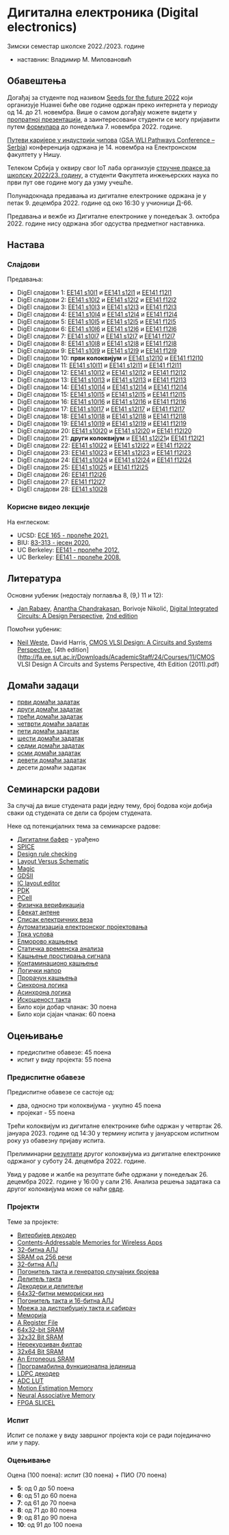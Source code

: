 # Дигитална електроника (Digital electronics)

Зимски семестар школске 2022./2023. године
* наставник: Владимир М. Миловановић

## Обавештења

Догађај за студенте под називом [Seeds for the future 2022](https://www.huawei.com/minisite/seeds-for-the-future/index.html) који организује Huawei биће ове године одржан преко интернета у периоду од 14. до 21. новембра. Више о самом догађају можете видети у [пропратној презентацији](./Huawei/SftF2022.pdf), а заинтересовани студенти се могу пријавити путем [формулара](https://forms.gle/WtaFBXmT4eu6vedu7) до понедељка 7. новембра 2022. године.

[Путеви каријере у индустрији чипова](https://www.elfak.ni.ac.rs/informacije/novosti-i-obavestenja/prvi-put-u-evropi-putevi-karijere-u-industriji-cipova-na-elektronskom-fakultetu-u-nisu) ([GSA WLI Pathways Conference – Serbia](https://designthesolution.org/gsa-wli-pathways-conference-serbia)) конференција одржана је 14. новембра на Електронском факултету у Нишу.

Телеком Србија у оквиру свог IoT лаба организује [стручне праксе за школску 2022/23. годину](https://mts.rs/Poslovni/IoT/lab), а студенти Факултета инжењерских наука по први пут ове године могу да узму учешће.

Полунадокнада предавања из дигиталне електронике одржана је у петак 9. децембра 2022. године од око 16:30 у учионици Д-66.

Предавања и вежбе из Дигиталне електронике у понедељак 3. октобра 2022. године нису одржана због одсуства предметног наставника.

## Настава

### Слајдови

Предавања:
* DigEl слајдови 1: [EE141 s10l1][EE141_s10l1] и [EE141 s12l1][EE141_s12l1] и [EE141 f12l1][EE141_f12l1]
* DigEl слајдови 2: [EE141 s10l2][EE141_s10l2] и [EE141 s12l2][EE141_s12l2] и [EE141 f12l2][EE141_f12l2]
* DigEl слајдови 3: [EE141 s10l3][EE141_s10l3] и [EE141 s12l3][EE141_s12l3] и [EE141 f12l3][EE141_f12l3]
* DigEl слајдови 4: [EE141 s10l4][EE141_s10l4] и [EE141 s12l4][EE141_s12l4] и [EE141 f12l4][EE141_f12l4]
* DigEl слајдови 5: [EE141 s10l5][EE141_s10l5] и [EE141 s12l5][EE141_s12l5] и [EE141 f12l5][EE141_f12l5]
* DigEl слајдови 6: [EE141 s10l6][EE141_s10l6] и [EE141 s12l6][EE141_s12l6] и [EE141 f12l6][EE141_f12l6]
* DigEl слајдови 7: [EE141 s10l7][EE141_s10l7] и [EE141 s12l7][EE141_s12l7] и [EE141 f12l7][EE141_f12l7]
* DigEl слајдови 8: [EE141 s10l8][EE141_s10l8] и [EE141 s12l8][EE141_s12l8] и [EE141 f12l8][EE141_f12l8]
* DigEl слајдови 9: [EE141 s10l9][EE141_s10l9] и [EE141 s12l9][EE141_s12l9] и [EE141 f12l9][EE141_f12l9]
* DigEl слајдови 10: **први колоквијум** и [EE141 s12l10][EE141_s12l10] и [EE141 f12l10][EE141_f12l10]
* DigEl слајдови 11: [EE141 s10l11][EE141_s10l11] и [EE141 s12l11][EE141_s12l11] и [EE141 f12l11][EE141_f12l11]
* DigEl слајдови 12: [EE141 s10l12][EE141_s10l12] и [EE141 s12l12][EE141_s12l12] и [EE141 f12l12][EE141_f12l12]
* DigEl слајдови 13: [EE141 s10l13][EE141_s10l13] и [EE141 s12l13][EE141_s12l13] и [EE141 f12l13][EE141_f12l13]
* DigEl слајдови 14: [EE141 s10l14][EE141_s10l14] и [EE141 s12l14][EE141_s12l14] и [EE141 f12l14][EE141_f12l14]
* DigEl слајдови 15: [EE141 s10l15][EE141_s10l15] и [EE141 s12l15][EE141_s12l15] и [EE141 f12l15][EE141_f12l15]
* DigEl слајдови 16: [EE141 s10l16][EE141_s10l16] и [EE141 s12l16][EE141_s12l16] и [EE141 f12l16][EE141_f12l16]
* DigEl слајдови 17: [EE141 s10l17][EE141_s10l17] и [EE141 s12l17][EE141_s12l17] и [EE141 f12l17][EE141_f12l17]
* DigEl слајдови 18: [EE141 s10l18][EE141_s10l18] и [EE141 s12l18][EE141_s12l18] и [EE141 f12l18][EE141_f12l18]
* DigEl слајдови 19: [EE141 s10l19][EE141_s10l19] и [EE141 s12l19][EE141_s12l19] и [EE141 f12l19][EE141_f12l19]
* DigEl слајдови 20: [EE141 s10l20][EE141_s10l20] и [EE141 s12l20][EE141_s12l20] и [EE141 f12l20][EE141_f12l20]
* DigEl слајдови 21: **други колоквијум** и [EE141 s12l21][EE141_s12l21]и [EE141 f12l21][EE141_f12l21]
* DigEl слајдови 22: [EE141 s10l22][EE141_s10l22] и [EE141 s12l22][EE141_s12l22] и [EE141 f12l22][EE141_f12l22]
* DigEl слајдови 23: [EE141 s10l23][EE141_s10l23] и [EE141 s12l23][EE141_s12l23] и [EE141 f12l23][EE141_f12l23]
* DigEl слајдови 24: [EE141 s10l24][EE141_s10l24] и [EE141 s12l24][EE141_s12l24] и [EE141 f12l24][EE141_f12l24]
* DigEl слајдови 25: [EE141 s10l25][EE141_s10l25] и [EE141 f12l25][EE141_f12l25]
* DigEl слајдови 26: [EE141 f12l26][EE141_f12l26]
* DigEl слајдови 27: [EE141 f12l27][EE141_f12l27]
* DigEl слајдови 28: [EE141 s10l28][EE141_s10l28]

[EE141_s10l1]: http://bwrcs.eecs.berkeley.edu/Classes/icdesign/ee141_s10/Lectures/Lecture1-Intro.pdf
[EE141_s10l2]: http://bwrcs.eecs.berkeley.edu/Classes/icdesign/ee141_s10/Lectures/Lecture2-Metrics.pdf
[EE141_s10l3]: http://bwrcs.eecs.berkeley.edu/Classes/icdesign/ee141_s10/Lectures/Lecture3-DesignRules.pdf
[EE141_s10l4]: http://bwrcs.eecs.berkeley.edu/Classes/icdesign/ee141_s10/Lectures/Lecture4-SwitchLogic.pdf
[EE141_s10l5]: http://bwrcs.eecs.berkeley.edu/Classes/icdesign/ee141_s10/Lectures/Lecture5-SwitchLogic%20Cntd.pdf
[EE141_s10l6]: http://bwrcs.eecs.berkeley.edu/Classes/icdesign/ee141_s10/Lectures/Lecture6-ComplexLogic.pdf
[EE141_s10l7]: http://bwrcs.eecs.berkeley.edu/Classes/icdesign/ee141_s10/Lectures/Lecture7-Wires.pdf
[EE141_s10l8]: http://bwrcs.eecs.berkeley.edu/Classes/icdesign/ee141_s10/Lectures/Lecture8-Wires-Transistors.pdf
[EE141_s10l9]: http://bwrcs.eecs.berkeley.edu/Classes/icdesign/ee141_s10/Lectures/Lecture9-Transistors.pdf
<!--[EE141_s10l10]:-->
[EE141_s10l11]: http://bwrcs.eecs.berkeley.edu/Classes/icdesign/ee141_s10/Lectures/Lecture11-Inverter.pdf
[EE141_s10l12]: http://bwrcs.eecs.berkeley.edu/Classes/icdesign/ee141_s10/Lectures/Lecture12-InverterDelay+Energy.pdf
[EE141_s10l13]: http://bwrcs.eecs.berkeley.edu/Classes/icdesign/ee141_s10/Lectures/Lecture13-ComplexCMOS.pdf
[EE141_s10l14]: http://bwrcs.eecs.berkeley.edu/Classes/icdesign/ee141_s10/Lectures/Lecture14-ComplexCMOSCntd.pdf
[EE141_s10l15]: http://bwrcs.eecs.berkeley.edu/Classes/icdesign/ee141_s10/Lectures/Lecture15-Pass+Ratioed.pdf
[EE141_s10l16]: http://bwrcs.eecs.berkeley.edu/Classes/icdesign/ee141_s10/Lectures/Lecture16-Ratioed+Dynamic.pdf
[EE141_s10l17]: http://bwrcs.eecs.berkeley.edu/Classes/icdesign/ee141_s10/Lectures/Lecture17-Domino+Registers.pdf
[EE141_s10l18]: http://bwrcs.eecs.berkeley.edu/Classes/icdesign/ee141_s10/Lectures/Lecture18-Registers.pdf
[EE141_s10l19]: http://bwrcs.eecs.berkeley.edu/Classes/icdesign/ee141_s10/Lectures/Lecture19-Timing.pdf
[EE141_s10l20]: http://bwrcs.eecs.berkeley.edu/Classes/icdesign/ee141_s10/Lectures/Lecture20-Scaling.pdf
<!--[EE141_s10l21]:-->
[EE141_s10l22]: http://bwrcs.eecs.berkeley.edu/Classes/icdesign/ee141_s10/Lectures/Lecture22-Energy.pdf
[EE141_s10l23]: http://bwrcs.eecs.berkeley.edu/Classes/icdesign/ee141_s10/Lectures/Lecture23-Adders.pdf
[EE141_s10l24]: http://bwrcs.eecs.berkeley.edu/Classes/icdesign/ee141_s10/Lectures/Lecture24-Multipliers.pdf
[EE141_s10l25]: http://bwrcs.eecs.berkeley.edu/Classes/icdesign/ee141_s10/Lectures/Lecture25-Memory.pdf
<!--[EE141_s10l26]:-->
<!--[EE141_s10l27]:-->
[EE141_s10l28]: http://bwrcs.eecs.berkeley.edu/Classes/icdesign/ee141_s10/Lectures/Lecture28-Perspectives.pdf

[EE141_s12l1]: https://www.coursehero.com/file/6930410/Lecture1-Intro
[EE141_s12l2]: https://www.coursehero.com/file/6930411/Lecture2-Metrics-HO2
[EE141_s12l3]: https://www.coursehero.com/file/6930412/Lecture3-DesignRules-HO2
[EE141_s12l4]: https://www.coursehero.com/file/6930413/Lecture4-DRLogic-HO2
[EE141_s12l5]: https://www.coursehero.com/file/6930414/Lecture5-SwitchLogic-HO2
[EE141_s12l6]: https://www.coursehero.com/file/6930415/Lecture6-ComplexLogic-HO2
[EE141_s12l7]: https://www.coursehero.com/file/6930416/Lecture7-Wires-HO2
[EE141_s12l8]: https://www.coursehero.com/file/6930417/Lecture8-WiresLogic
[EE141_s12l9]: https://www.coursehero.com/file/6930418/Lecture9-Transistors-HO2
[EE141_s12l10]: https://www.coursehero.com/file/6930419/Lecture10-Inverter-HO2
[EE141_s12l11]: https://www.coursehero.com/file/6930420/Lecture11-InverterDelayEnergy-HO2
[EE141_s12l12]: https://www.coursehero.com/file/6930421/Lecture12-Adders
[EE141_s12l13]: https://www.coursehero.com/file/6930422/Lecture13-Multipliers-HO2
[EE141_s12l14]: https://www.coursehero.com/file/6930423/Lecture14-Memory-HO2
[EE141_s12l15]: https://www.coursehero.com/file/6930424/Lecture15-InverterDelayEnergy-HO2
[EE141_s12l16]: https://www.coursehero.com/file/6930425/Lecture16-ComplexCMOS-HO2
[EE141_s12l17]: https://www.coursehero.com/file/6930426/Lecture17-RatioedPass
[EE141_s12l18]: https://www.coursehero.com/file/6930427/Lecture18-Dynamic-HO2
[EE141_s12l19]: https://www.coursehero.com/file/6930428/Lecture19-Layout-HO2
[EE141_s12l20]: https://www.coursehero.com/file/6930429/Lecture20-Sequential-HO2
[EE141_s12l21]: https://www.coursehero.com/file/6930430/Lecture21-Timing-HO2
[EE141_s12l22]: https://www.coursehero.com/file/6930431/Lecture22-TimingClocks-HO2
[EE141_s12l23]: https://www.coursehero.com/file/6930432/Lecture23-Clocks-Power-HO2
[EE141_s12l24]: https://www.coursehero.com/file/6930433/Lecture24-Scaling-and-Energy-HO2

[EE141_f12l1]: http://bwrcs.eecs.berkeley.edu/Classes/icdesign/ee141_f12/Lectures/Lecture1-Intro_2up.pdf
[EE141_f12l2]: http://bwrcs.eecs.berkeley.edu/Classes/icdesign/ee141_f12/Lectures/Lecture2-IC-Basics_2up.pdf
[EE141_f12l3]: http://bwrcs.eecs.berkeley.edu/Classes/icdesign/ee141_f12/Lectures/Lecture3-Inverter_Metrics_2up.pdf
[EE141_f12l4]: http://bwrcs.eecs.berkeley.edu/Classes/icdesign/ee141_f12/Lectures/Lecture4-Gates_Design_Rules_2up.pdf
[EE141_f12l5]: http://bwrcs.eecs.berkeley.edu/Classes/icdesign/ee141_f12/Lectures/Lecture5-Memory_2up.pdf
[EE141_f12l6]: http://bwrcs.eecs.berkeley.edu/Classes/icdesign/ee141_f12/Lectures/Lecture6-Inverter_Delay_Opt_2up.pdf
[EE141_f12l7]: http://bwrcs.eecs.berkeley.edu/Classes/icdesign/ee141_f12/Lectures/Lecture7-LE_2up.pdf
[EE141_f12l8]: http://bwrcs.eecs.berkeley.edu/Classes/icdesign/ee141_f12/Lectures/Lecture8-Decoder_LE_2up.pdf
[EE141_f12l9]: http://bwrcs.eecs.berkeley.edu/Classes/icdesign/ee141_f12/Lectures/Lecture9-MOS_Transistor_2up.pdf
[EE141_f12l10]: http://bwrcs.eecs.berkeley.edu/Classes/icdesign/ee141_f12/Lectures/Lecture10-VTC_2up.pdf
[EE141_f12l11]: http://bwrcs.eecs.berkeley.edu/Classes/icdesign/ee141_f12/Lectures/Lecture11-MOS_Cap_Delay_2up.pdf
[EE141_f12l12]: http://bwrcs.eecs.berkeley.edu/Classes/icdesign/ee141_f12/Lectures/Lecture12-Delay_Power_2up.pdf
[EE141_f12l13]: http://bwrcs.eecs.berkeley.edu/Classes/icdesign/ee141_f12/Lectures/Lecture13-CMOS_Logic_2up.pdf
[EE141_f12l14]: http://bwrcs.eecs.berkeley.edu/Classes/icdesign/ee141_f12/Lectures/Lecture14-Wires_2up.pdf
[EE141_f12l15]: http://bwrcs.eecs.berkeley.edu/Classes/icdesign/ee141_f12/Lectures/Lecture15-SRAM_Design_2up.pdf
[EE141_f12l16]: http://bwrcs.eecs.berkeley.edu/Classes/icdesign/ee141_f12/Lectures/Lecture16-Power_Revisited_2up.pdf
[EE141_f12l17]: http://bwrcs.eecs.berkeley.edu/Classes/icdesign/ee141_f12/Lectures/Lecture17-Scaling_2up.pdf
[EE141_f12l18]: http://bwrcs.eecs.berkeley.edu/Classes/icdesign/ee141_f12/Lectures/Lecture18-Ratio_PTL_2up.pdf
[EE141_f12l19]: http://bwrcs.eecs.berkeley.edu/Classes/icdesign/ee141_f12/Lectures/Lecture19-Dynamic_2up.pdf
[EE141_f12l20]: http://bwrcs.eecs.berkeley.edu/Classes/icdesign/ee141_f12/Lectures/Lecture20-Adders_2up.pdf
[EE141_f12l21]: http://bwrcs.eecs.berkeley.edu/Classes/icdesign/ee141_f12/Lectures/Lecture21-Multipliers_2up.pdf
[EE141_f12l22]: http://bwrcs.eecs.berkeley.edu/Classes/icdesign/ee141_f12/Lectures/Lecture22-Domino_2up.pdf
[EE141_f12l23]: http://bwrcs.eecs.berkeley.edu/Classes/icdesign/ee141_f12/Lectures/Lecture23-Flops_Latches_2up.pdf
[EE141_f12l24]: http://bwrcs.eecs.berkeley.edu/Classes/icdesign/ee141_f12/Lectures/Lecture24-Timing_2up.pdf
[EE141_f12l25]: http://bwrcs.eecs.berkeley.edu/Classes/icdesign/ee141_f12/Lectures/Lecture25-Clock_2up.pdf
[EE141_f12l26]: http://bwrcs.eecs.berkeley.edu/Classes/icdesign/ee141_f12/Lectures/Lecture26-IO_Power_Dist_2up.pdf
[EE141_f12l27]: http://bwrcs.eecs.berkeley.edu/Classes/icdesign/ee141_f12/Lectures/Lecture27-Flash_DRAM_2up.pdf

### Корисне видео лекције

На енглеском:
* UCSD: [ECE 165 - пролеће 2021.](https://www.youtube.com/playlist?list=PLgjAdxoGjYZHrcfBj18dRd04IkD4zK-g7)
* BIU: [83-313 - јесен 2020.](https://www.youtube.com/playlist?list=PLZU5hLL_713yF0Lkwjj9O3ttVIuhPV-me)
* UC Berkeley: [EE141 - пролеће 2012.](https://www.youtube.com/playlist?list=PLFB6AB660B2B2F7A7)
* UC Berkeley: [EE141 - пролеће 2008.](https://www.youtube.com/playlist?list=PLOTpKcFOwiQSP6tqPjR7xXylPXTpiIOGD)

## Литература

Основни уџбеник (недостају поглавља 8, (9,) 11 и 12):
* [Jan Rabaey](https://en.wikipedia.org/wiki/Jan_M._Rabaey), [Anantha Chandrakasan](https://en.wikipedia.org/wiki/Anantha_P._Chandrakasan), Borivoje Nikolić, [Digital Integrated Circuits: A Design Perspective](https://booksonweb.files.wordpress.com/2011/11/digital-integrated-circuits-a-design-perspective-by-jan-m-rabaey.pdf), [2nd edition](https://evlsi.files.wordpress.com/2014/11/rabaey-digital-integrated-circuits.pdf)

Помоћни уџбеник:
* [Neil Weste](https://en.wikipedia.org/wiki/Neil_Weste), David Harris, [CMOS VLSI Design: A Circuits and Systems Perspective](https://pages.hmc.edu/harris/cmosvlsi/4e), [4th edition](http://fa.ee.sut.ac.ir/Downloads/AcademicStaff/24/Courses/11/CMOS VLSI Design A Circuits and Systems Perspective, 4th Edition (2011).pdf)

## Домаћи задаци

* [први домаћи задатак](./dz/dz1.md)
* [други домаћи задатак](./dz/dz2.md)
* [трећи домаћи задатак](./dz/dz3.md)
* [четврти домаћи задатак](./dz/dz4.md)
* [пети домаћи задатак](./dz/dz5.md)
* [шести домаћи задатак](./dz/dz6.md)
* [седми домаћи задатак](./dz/dz7.md)
* [осми домаћи задатак](./dz/dz8.md)
* [девети домаћи задатак](./dz/dz9.md)
* десети домаћи задатак

## Семинарски радови

За случај да више студената ради једну тему, број бодова који добија сваки од студената се дели са бројем студената.

Неке од потенцијалних тема за семинарске радове:
* [Дигитални бафер](https://sr.wikipedia.org/wiki/Дигитални_бафер) - урађено
* [SPICE](https://en.wikipedia.org/wiki/SPICE)
* [Design rule checking](https://en.wikipedia.org/wiki/Design_rule_checking)
* [Layout Versus Schematic](https://en.wikipedia.org/wiki/Layout_Versus_Schematic)
* [Magic](https://en.wikipedia.org/wiki/Magic_(software))
* [GDSII](https://en.wikipedia.org/wiki/GDSII)
* [IC layout editor](https://en.wikipedia.org/wiki/IC_layout_editor)
* [PDK](https://en.wikipedia.org/wiki/Process_design_kit)
* [PCell](https://en.wikipedia.org/wiki/PCell)
* [Физичка верификација](https://en.wikipedia.org/wiki/Physical_verification)
* [Ефекат антене](https://en.wikipedia.org/wiki/Antenna_effect)
* [Списак електричних веза](https://en.wikipedia.org/wiki/Netlist)
* [Аутоматизација електронског пројектовања](https://en.wikipedia.org/wiki/Electronic_design_automation)
* [Трка услова](https://en.wikipedia.org/wiki/Race_condition)
* [Елморово кашњење](https://en.wikipedia.org/wiki/Elmore_delay)
* [Статичка временска анализа](https://en.wikipedia.org/wiki/Static_timing_analysis)
* [Кашњење простирања сигнала](https://en.wikipedia.org/wiki/Signal_propagation_delay)
* [Контаминационо кашњење](https://en.wikipedia.org/wiki/Contamination_delay)
* [Логички напор](https://en.wikipedia.org/wiki/Logical_effort)
* [Прорачун кашњења](https://en.wikipedia.org/wiki/Delay_calculation)
* [Синхрона логика](https://en.wikipedia.org/wiki/Synchronous_circuit)
* [Асинхрона логика](https://en.wikipedia.org/wiki/Asynchronous_circuit)
* [Искошеност такта](https://en.wikipedia.org/wiki/Clock_skew)
* Било који добар чланак: 30 поена
* Било који сјајан чланак: 60 поена

## Оцењивање

* предиспитне обавезе: 45 поена
* испит у виду пројекта: 55 поена

### Предиспитне обавезе

Предиспитне обавезе се састоје од:
* два, односно три колоквијума - укупно 45 поена
* пројекат - 55 поена

Трећи колоквијум из дигиталне електронике биће одржан у четвртак 26. јануара 2023. године од 14:30 у термину испита у јануарском испитном року уз обавезну пријаву испита.

Прелиминарни [резултати](https://docs.google.com/spreadsheets/d/18icgzX1uaRZ6Xb-33G8LwNwAG0yaKyHIoZRkCruGwlI) другог колоквијума из дигиталне електронике одржаног у суботу 24. децембра 2022. године.

Увид у радове и жалбе на резултате биће одржани у понедељак 26. децембра 2022. године у 16:00 у сали 216. Анализа решења задатака са другог колоквијума може се наћи [овде](https://youtu.be/6cKYg9bxtGE?t=90).

### Пројекти

Теме за пројекте:
* [Витербијев декодер](https://bwrcs.eecs.berkeley.edu/Classes/icdesign/ee141_f99/projects.html)
* [Contents-Addressable Memories for Wireless Apps](https://bwrcs.eecs.berkeley.edu/Classes/icdesign/ee141_f00/projects.html)
* [32-битна АЛЈ](https://bwrcs.eecs.berkeley.edu/Classes/icdesign/ee141_f01/projects.html)
* [SRAM од 256 речи](http://bwrcs.eecs.berkeley.edu/Classes/icdesign/ee141_s01/projects.html)
* [32-битна АЛЈ](https://bwrcs.eecs.berkeley.edu/Classes/icdesign/ee141_f02/projects.html)
* [Погонитељ такта и генератор случајних бројева](http://bwrcs.eecs.berkeley.edu/Classes/icdesign/ee141_s02/projects.html)
* [Делитељ такта](http://bwrcs.eecs.berkeley.edu/Classes/icdesign/ee141_s03/projects.html)
* [Декодери и делитељи](http://bwrcs.eecs.berkeley.edu/Classes/icdesign/ee141_s04/projects.html)
* [64x32-битни меморијски низ](https://bwrcs.eecs.berkeley.edu/Classes/icdesign/ee141_f04/projects.html)
* [Погонитељ такта и 16-битна АЛЈ](http://bwrcs.eecs.berkeley.edu/Classes/icdesign/ee141_s05/projects.html)
* [Мрежа за дистрибуцију такта и сабирач](https://bwrcs.eecs.berkeley.edu/Classes/icdesign/ee141_f05/projects.html)
* [Меморија](http://bwrcs.eecs.berkeley.edu/Classes/icdesign/ee141_s06/projects.html)
* [A Register File](https://bwrcs.eecs.berkeley.edu/Classes/icdesign/ee141_f06/projects.html)
* [64x32-bit SRAM](http://bwrcs.eecs.berkeley.edu/Classes/icdesign/ee141_s07/projects.html)
* [32x32 Bit SRAM](https://bwrcs.eecs.berkeley.edu/Classes/icdesign/ee141_f07/projects.html)
* [Нерекурзиван филтар](http://bwrcs.eecs.berkeley.edu/Classes/icdesign/ee141_s08/projects.html)
* [32x64 Bit SRAM](https://bwrcs.eecs.berkeley.edu/Classes/icdesign/ee141_f08/projects.html)
* [An Erroneous SRAM](http://bwrcs.eecs.berkeley.edu/Classes/icdesign/ee141_s09/projects.html)
* [Програмабилна функционална јединица](https://bwrcs.eecs.berkeley.edu/Classes/icdesign/ee141_f09/projects.html)
* [LDPC декодер](http://bwrcs.eecs.berkeley.edu/Classes/icdesign/ee141_s10/projects.html)
* [ADC LUT](http://bwrcs.eecs.berkeley.edu/Classes/icdesign/ee141_f10/projects.html)
* [Motion Estimation Memory](http://bwrcs.eecs.berkeley.edu/Classes/icdesign/ee141_f11/projects.html)
* [Neural Associative Memory](https://www.coursehero.com/file/6930434/project-phase2)
* [FPGA SLICEL](http://bwrcs.eecs.berkeley.edu/Classes/icdesign/ee141_f12/projects.html)

### Испит

Испит се полаже у виду завршног пројекта који се ради појединачно или у пару.

### Оцењивање

Оцена (100 поена): испит (30 поена) + ПИО (70 поена)
* **5**: од 0 до 50 поена
* **6**: од 51 до 60 поена
* **7**: од 61 до 70 поена
* **8**: од 71 до 80 поена
* **9**: од 81 до 90 поена
* **10**: од 91 до 100 поена
